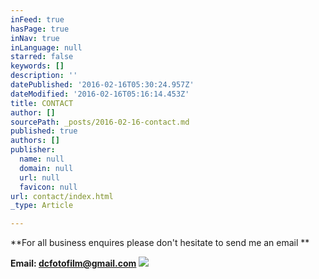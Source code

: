 ```yaml
---
inFeed: true
hasPage: true
inNav: true
inLanguage: null
starred: false
keywords: []
description: ''
datePublished: '2016-02-16T05:30:24.957Z'
dateModified: '2016-02-16T05:16:14.453Z'
title: CONTACT
author: []
sourcePath: _posts/2016-02-16-contact.md
published: true
authors: []
publisher:
  name: null
  domain: null
  url: null
  favicon: null
url: contact/index.html
_type: Article

---
```

**For all business enquires please don't hesitate to send me an email  **

**Email: dcfotofilm@gmail.com**
![](https://the-grid-user-content.s3-us-west-2.amazonaws.com/8e488859-9b16-4e1b-b337-006d8d9a2f73.jpg)